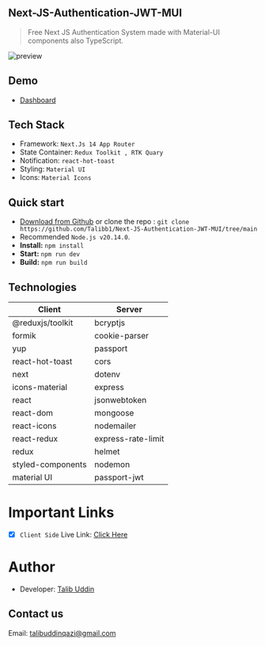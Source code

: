 ## Next-JS-Authentication-JWT-MUI


> Free Next JS Authentication System made with Material-UI components also TypeScript. 

![preview](public/assets/preview.jpg)

## Demo

- [Dashboard](https://github.com/Talibb1/Next-JS-Authentication-JWT-MUI/tree/main)

## Tech Stack

- Framework: `Next.Js 14 App Router`
- State Container: `Redux Toolkit , RTK Quary`
- Notification: `react-hot-toast`
- Styling: `Material UI`
- Icons: `Material Icons`

## Quick start

- [Download from Github](https://github.com/Talibb1/Next-JS-Authentication-JWT-MUI/archive/refs/heads/main.zip) or clone the repo : `git clone https://github.com/Talibb1/Next-JS-Authentication-JWT-MUI/tree/main`
- Recommended `Node.js v20.14.0`.
- **Install:** `npm install`
- **Start:** `npm run dev`
- **Build:** `npm run build`

## Technologies


| Client                  | Server                    |
| ----------------------- | ------------------------- |
| @reduxjs/toolkit        | bcryptjs                  |
| formik                  | cookie-parser             |
| yup                     | passport                  |
| react-hot-toast         | cors                      |
| next                    | dotenv                    |
| icons-material          | express                   |
| react                   | jsonwebtoken              |
| react-dom               | mongoose                  |
| react-icons             | nodemailer                |
| react-redux             | express-rate-limit        |
| redux                   | helmet                    |
| styled-components       | nodemon                   |
| material UI             | passport-jwt              |


# Important Links

- [x] `Client Side` Live Link: [Click Here](https://github.com/Talibb1/Next-JS-Authentication-JWT-MUI/tree/main)


# Author

- Developer: [Talib Uddin](https://github.com/Talibb1)


## Contact us

Email: talibuddinqazi@gmail.com

